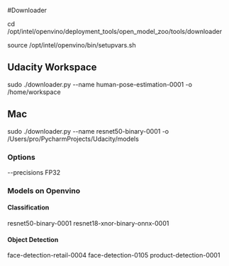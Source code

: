 #Downloader

cd /opt/intel/openvino/deployment_tools/open_model_zoo/tools/downloader

source /opt/intel/openvino/bin/setupvars.sh


## Udacity Workspace
sudo ./downloader.py --name human-pose-estimation-0001 -o /home/workspace 
## Mac
sudo ./downloader.py --name resnet50-binary-0001 -o /Users/pro/PycharmProjects/Udacity/models

### Options
--precisions FP32 


### Models on Openvino

#### Classification
resnet50-binary-0001
resnet18-xnor-binary-onnx-0001

#### Object Detection
face-detection-retail-0004
face-detection-0105
product-detection-0001
